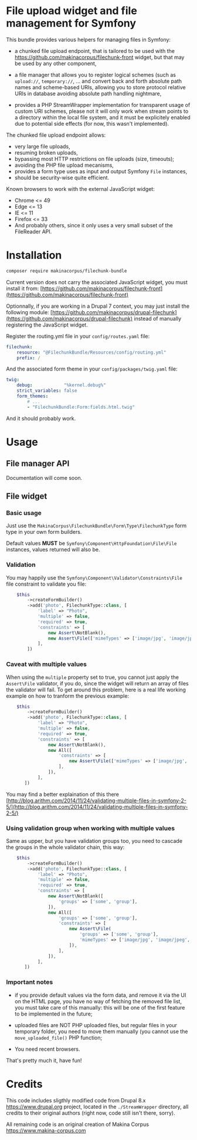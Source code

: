 # File upload widget and file management for Symfony

This bundle provides various helpers for managing files in Symfony:

 - a chunked file upload endpoint, that is tailored to be used with the
   https://github.com/makinacorpus/filechunk-front widget, but that may
   be used by any other component,

 - a file manager that allows you to register logical schemes (such as
   `upload://`, `temporary://`, ... and convert back and forth absolute
   path names and scheme-based URIs, allowing you to store protocol
   relative URIs in database avoiding absolute path handling nightmare,

 - provides a PHP StreamWrapper implementation for transparent usage of
   custom URI schemes, please not it will only work when stream points
   to a directory within the local file system, and it must be
   explicitely enabled due to potential side effects (for now, this
   wasn't implemented).

The chunked file upload endpoint allows:

 - very large file uploads,
 - resuming broken uploads,
 - bypassing most HTTP restrictions on file uploads (size, timeouts);
 - avoiding the PHP file upload mecanisms,
 - provides a form type uses as input and output Symfony ``File`` instances,
 - should be security-wise quite efficient.

Known browsers to work with the external JavaScript widget:

 - Chrome <= 49
 - Edge <= 13
 - IE <= 11
 - Firefox <= 33
 - And probably others, since it only uses a very small subset of the FileReader API.

# Installation

```sh
composer require makinacorpus/filechunk-bundle
```

Current version does not carry the associated JavaScript widget, you must install
it from: [https://github.com/makinacorpus/filechunk-front](https://github.com/makinacorpus/filechunk-front)

Optionnally, if you are working in a Drupal 7 context, you may just install the following
module: [https://github.com/makinacorpus/drupal-filechunk](https://github.com/makinacorpus/drupal-filechunk)
instead of manually registering the JavaScript widget.

Register the routing.yml file in your ``config/routes.yaml`` file:

```yaml
filechunk:
    resource: "@FilechunkBundle/Resources/config/routing.yml"
    prefix: /
```

And the associated form theme in your ``config/packages/twig.yaml`` file:

```yaml
twig:
    debug:            "%kernel.debug%"
    strict_variables: false
    form_themes:
        # ...
        - "FilechunkBundle:Form:fields.html.twig"
```

And it should probably work.

# Usage

## File manager API

Documentation will come soon.

## File widget

### Basic usage

Just use the ``MakinaCorpus\FilechunkBundle\Form\Type\FilechunkType`` form type
in your own form builders.

Default values **MUST** be ``Symfony\Component\HttpFoundation\File\File``
instances, values returned will also be.

### Validation

You may happily use the ``Symfony\Component\Validator\Constraints\File`` file
constraint to validate you file:

```php
    $this
        ->createFormBuilder()
        ->add('photo', FilechunkType::class, [
            'label' => "Photo",
            'multiple' => false,
            'required' => true,
            'constraints' => [
                new Assert\NotBlank(),
                new Assert\File(['mimeTypes' => ['image/jpg', 'image/jpeg', 'image/png', 'application/pdf']]),
            ],
        ])
```

### Caveat with multiple values

When using the ``multiple`` property set to true, you cannot just apply the
``Assert\File`` validator, if you do, since the widget will return an array
of files the validator will fail. To get around this problem, here is a real life
working example on how to tranform the previous example:


```php
    $this
        ->createFormBuilder()
        ->add('photo', FilechunkType::class, [
            'label' => "Photo",
            'multiple' => false,
            'required' => true,
            'constraints' => [
                new Assert\NotBlank(),
                new All([
                    'constraints' => [
                        new Assert\File(['mimeTypes' => ['image/jpg', 'image/jpeg', 'image/png', 'application/pdf']]),
                    ],
                ]),
            ],
       ])
```

You may find a better explaination of this there [http://blog.arithm.com/2014/11/24/validating-multiple-files-in-symfony-2-5/](http://blog.arithm.com/2014/11/24/validating-multiple-files-in-symfony-2-5/)

### Using validation group when working with multiple values

Same as upper, but you have validation groups too, you need to cascade the groups
in the whole validator chain, this way:

```php
    $this
        ->createFormBuilder()
        ->add('photo', FilechunkType::class, [
            'label' => "Photo",
            'multiple' => false,
            'required' => true,
            'constraints' => [
                new Assert\NotBlank([
                    'groups' => ['some', 'group'],
                ]),
                new All([
                    'groups' => ['some', 'group'],
                    'constraints' => [
                        new Assert\File(
                            'groups' => ['some', 'group'],
                            'mimeTypes' => ['image/jpg', 'image/jpeg', 'image/png', 'application/pdf'],
                        ]),
                    ],
                ]),
            ],
       ])
```

### Important notes

 - if you provide default values via the form data, and remove it via the UI
   on the HTML page, you have no way of fetching the removed file list, you
   must take care of this manually: this will be one of the first feature to
   be implemented in the future;

 - uploaded files are NOT PHP uploaded files, but regular files in your
   temporary folder, you need to move them manually (you cannot use the
   ``move_uploaded_file()`` PHP function;

 - You need recent browsers.

That's pretty much it, have fun!

# Credits

This code includes sligthly modified code from Drupal 8.x https://www.drupal.org
project, located in the `./StreamWrapper` directory, all credits to their
original authors (right now, code still isn't there, sorry).

All remaining code is an original creation of Makina Corpus
https://www.makina-corpus.com
